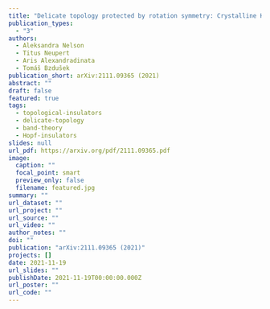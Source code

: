 ```yaml
---
title: "Delicate topology protected by rotation symmetry: Crystalline Hopf insulators and beyond"
publication_types:
  - "3"
authors:
  - Aleksandra Nelson
  - Titus Neupert
  - Aris Alexandradinata
  - Tomáš Bzdušek
publication_short: arXiv:2111.09365 (2021)
abstract: ""
draft: false
featured: true
tags:
  - topological-insulators
  - delicate-topology
  - band-theory
  - Hopf-insulators
slides: null
url_pdf: https://arxiv.org/pdf/2111.09365.pdf
image:
  caption: ""
  focal_point: smart
  preview_only: false
  filename: featured.jpg
summary: ""
url_dataset: ""
url_project: ""
url_source: ""
url_video: ""
author_notes: ""
doi: ""
publication: "arXiv:2111.09365 (2021)"
projects: []
date: 2021-11-19
url_slides: ""
publishDate: 2021-11-19T00:00:00.000Z
url_poster: ""
url_code: ""
---
```


